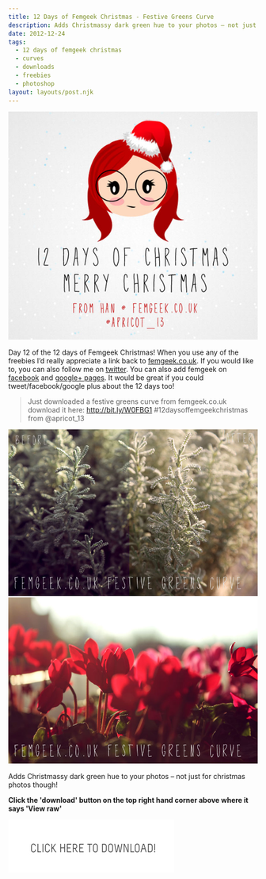 ```yaml
---
title: 12 Days of Femgeek Christmas - Festive Greens Curve
description: Adds Christmassy dark green hue to your photos – not just for christmas photos though!
date: 2012-12-24
tags:
  - 12 days of femgeek christmas 
  - curves 
  - downloads 
  - freebies 
  - photoshop
layout: layouts/post.njk
---
```


![12 Days of Femgeek Christmas](12daysofchristmas-20201229113949361.jpg)

Day 12 of the 12 days of Femgeek Christmas! When you use any of the freebies I’d really appreciate a link back to [femgeek.co.uk](http://www.femgeek.co.uk/). If you would like to, you can also follow me on [twitter](https://twitter.com/apricot_13). You can also add femgeek on [facebook](https://www.facebook.com/femgeek.co.uk) and [google+ pages](https://plus.google.com/110396807693668334198/posts).  It would be great if you could tweet/facebook/google plus about the 12 days too!

> Just downloaded a festive greens curve from femgeek.co.uk download it here: http://bit.ly/W0FBG1 #12daysoffemgeekchristmas from @apricot_13

![Festive Greens Curve](8302044274_fcc7a97e5f_c.jpg)
![Festive Greens Curve](8300991693_2f0a65deb8_c.jpg)

Adds Christmassy dark green hue to your photos – not just for christmas photos though!

 **Click the 'download' button on the top right hand corner above where it says 'View raw'**


[![Femgeek Festive Greens Photoshop Curve](downloadBtn-20201229113949375.jpg)](http://www.femgeek.co.uk/download/14)
